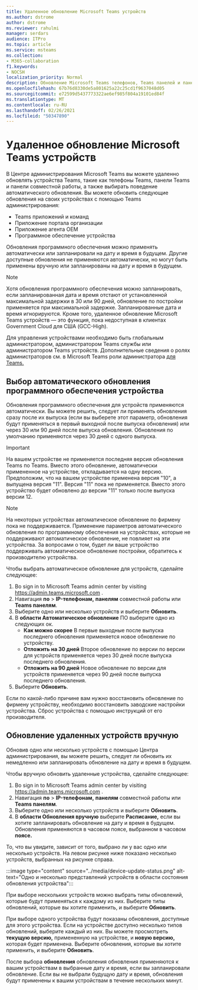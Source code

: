 ```yaml
---
title: Удаленное обновление Microsoft Teams устройств
ms.author: dstrome
author: dstrome
ms.reviewer: rahulmi
manager: serdars
audience: ITPro
ms.topic: article
ms.service: msteams
ms.collection:
- M365-collaboration
f1.keywords:
- NOCSH
localization_priority: Normal
description: Обновление Microsoft Teams телефонов, Teams панелей и панелей совместной работы удаленно с Teams центра администрирования
ms.openlocfilehash: 67b76d8330de5a801625a22c25cd1f9637048d05
ms.sourcegitcommit: e72599d5437773322ae6ef985f804a19101ed84f
ms.translationtype: MT
ms.contentlocale: ru-RU
ms.lasthandoff: 02/26/2021
ms.locfileid: "50347890"
---
```

# <a name="update-microsoft-teams-devices-remotely"></a>Удаленное обновление Microsoft Teams устройств

В Центре администрирования Microsoft Teams вы можете удаленно обновлять устройства Teams, такие как телефоны Teams, панели Teams и панели совместной работы, а также выбирать поведение автоматического обновления. Вы можете обновить следующие обновления на своих устройствах с помощью Teams администрирования:

- Teams приложений и команд
- Приложение портала организации
- Приложение агента OEM
- Программное обеспечение устройства

Обновления программного обеспечения можно применять автоматически или запланировали на дату и время в будущем. Другие доступные обновления не применяются автоматически, но могут быть применены вручную или запланированы на дату и время в будущем.

> [!NOTE]
> Хотя обновления программного обеспечения можно запланировать, если запланированная дата и время отстают от установленной максимальной задержки в 30 или 90 дней, обновление по постройки применяется при максимальной задержке. Запланированные дата и время игнорируются. Кроме того, удаленное обновление Microsoft Teams устройств — это функция, пока недоступная в клиентах Government Cloud для США (GCC-High).

Для управления устройствами необходимо быть глобальным администратором, администратором Teams службы или администратором Teams устройств. Дополнительные сведения о ролях администраторов см. в Microsoft Teams роли администратора [для Teams.](../using-admin-roles.md)

## <a name="choose-automatic-device-firmware-update-behavior"></a>Выбор автоматического обновления программного обеспечения устройства

Обновления программного обеспечения для устройств применяются автоматически. Вы можете решить, следует ли применять обновления сразу после их выпуска (если вы выберете этот параметр, обновления будут применяться в первый выходной после выпуска обновления) или через 30 или 90 дней после выпуска обновления. Обновления по умолчанию применяются через 30 дней с одного выпуска.

> [!IMPORTANT]
> На вашем устройстве не применяется последняя версия обновления Teams по Teams. Вместо этого обновление, автоматически примененное на устройстве, откладывается на одну версию. Предположим, что на вашем устройстве применена версия "10", а выпущена версия "11". Версия "11" пока не применяется. Вместо этого устройство будет обновлено до версии "11" только после выпуска версии 12.

> [!NOTE]
> На некоторых устройствах автоматическое обновление по фирмену пока не поддерживается. Применение параметров автоматического обновления по программному обеспечения на устройствах, которые не поддерживают автоматическое обновление, не повлияет на эти устройства. За вопросами о том, будет ли ваше устройство поддерживать автоматическое обновление постройки, обратитесь к производителю устройства.

Чтобы выбрать автоматическое обновление для устройств, сделайте следующее:

1. Во sign in to Microsoft Teams admin center by visiting https://admin.teams.microsoft.com .
2. Навигация **по**  >  **IP-телефонам,** **панелям** совместной работы или **Teams панелям**.
3. Выберите одно или несколько устройств и выберите **Обновить**.
4. В **области Автоматическое обновление** ПО выберите одно из следующих ок.
    - **Как можно скорее** В первые выходные после выпуска последнего обновления применяется новое обновление по устройству.
    - **Отложить на 30 дней** Второе обновление по версии по версии для устройств применяется через 30 дней после выпуска последнего обновления.
    - **Отложить на 90 дней** Новое обновление по версии для устройств применяется через 90 дней после выпуска последнего обновления.
5. Выберите **Обновить**.

Если по какой-либо причине вам нужно восстановить обновление по фирмену устройству, необходимо восстановить заводские настройки устройства. Сброс устройства с помощью инструкций от его производителя.  

## <a name="manually-update-remote-devices"></a>Обновление удаленных устройств вручную

Обновив одно или несколько устройств с помощью Центра администрирования, вы можете решить, следует ли обновить их немедленно или запланировать обновление на дату и время в будущем.

Чтобы вручную обновить удаленные устройства, сделайте следующее:

1. Во sign in to Microsoft Teams admin center by visiting https://admin.teams.microsoft.com .
2. Навигация **по**  >  **IP-телефонам,** **панелям** совместной работы или **Teams панелям**.
3. Выберите одно или несколько устройств и выберите **Обновить**.
4. В **области Обновления вручную** выберите **Расписание,** если вы хотите запланировать обновление на дату и время в будущем. Обновления применяются в часовом поясе, выбранном в часовом **поясе.**

То, что вы увидите, зависит от того, выбрано ли у вас одно или несколько устройств. На левом рисунке ниже показано несколько устройств, выбранных на рисунке справа.

:::image type="content" source="../media/device-update-status.png" alt-text="Одно и несколько представлений устройств в области состояния обновления устройства":::

При выборе нескольких устройств можно выбрать типы обновлений, которые будут применяться к каждому из них. Выберите типы обновлений, которые вы хотите применить, и выберите **Обновить**.

При выборе одного устройства будут показаны обновления, доступные для этого устройства. Если на устройстве доступно несколько типов обновлений, выберите каждый из них. Вы можете просмотреть **текущую версию,** примененную на устройстве, и **новую версию,** которая будет применена. Выберите обновления, которые вы хотите применить, и выберите **Обновить**.

После выбора **обновления** обновления обновления применяются к вашим устройствам в выбранные дату и время, если вы запланировали обновление. Если вы не выбрали будущую дату и время, обновления будут применены к вашим устройствам в течение нескольких минут.
